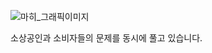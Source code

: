 ![마히_그래픽이미지](https://github.com/user-attachments/assets/5e27f847-fdbb-41cb-8767-eae3f0922a15)

소상공인과 소비자들의 문제를 동시에 풀고 있습니다.

